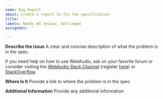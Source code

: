 ```yaml
---
name: Bug Report
about: Create a report to fix the specification
title: ''
labels: Needs WG review, Untriaged
assignees: ''

---
```


**Describe the issue**
A clear and concise description of what the problem is in the spec.

If you need help on how to use WebAudio, ask on your favorite forum or consider visiting
the [WebAudio Slack Channel](https://web-audio.slack.com/) (register [here](https://web-audio-slackin.herokuapp.com/)) or
[StackOverflow](https://stackoverflow.com/).

**Where Is It**
Provide a link to where the problem is in the spec

**Additional Information**
Provide any additional information
